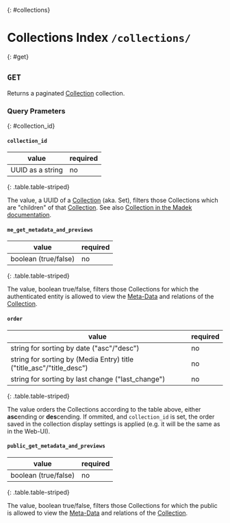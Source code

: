 {: #collections}
# Collections Index `/collections/`

{: #get}
## `GET`

Returns a paginated [Collection] collection.

  [Collection]: /resources/collection.html

### Query Prameters

{: #collection_id}
#### `collection_id`

| value            | required   |
| ------------     | ---------- |
| UUID as a string | no         |
{: .table.table-striped}

The value, a UUID of a [Collection] (aka. Set), filters those Collections
which are "children" of that [Collection]. See also [Collection in the Madek documentation].

#### `me_get_metadata_and_previews`

| value                   | required   |
| ------------            | ---------- |
| boolean (true/false)    | no         |
{: .table.table-striped}

The value, boolean true/false, filters those Collections for which the authenticated entity is allowed to view the [Meta-Data] and relations of the [Collection].

  [Media-File]: media-file.html
  [Meta-Data]: meta-data.html
  [Previews]: previews.html

#### `order`

| value                                                                  | required   |
| ------------                                                           | ---------- |
| string for sorting by date ("asc"/"desc")                              | no         |
| string for sorting by (Media Entry) title ("title_asc"/"title_desc")   | no         |
| string for sorting by last change ("last_change")                      | no         |
{: .table.table-striped}

The value orders the Collections according to the table above, either **asc**ending or **des**cending.
If ommited, and `collection_id` is set, the order saved in the collection display settings is applied (e.g. it will be the same as in the Web-UI).

#### `public_get_metadata_and_previews`

| value                   | required   |
| ------------            | ---------- |
| boolean (true/false)    | no         |
{: .table.table-striped}

The value, boolean true/false, filters those Collections for which the public is allowed to view the [Meta-Data] and relations of the [Collection].

  [Collection]: collection.html
  [Collection in the Madek documentation]: https://madek.readthedocs.org/en/latest/architecture/entities/#collection
